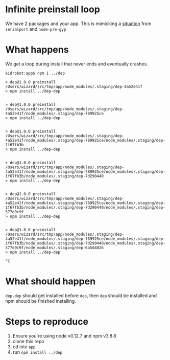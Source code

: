 # Infinite preinstall loop

We have 2 packages and your app. This is mimicking a [situation](https://github.com/mapbox/node-pre-gyp/issues/162#issuecomment-216877736) from `serialport` and `node-pre-gyp`

# What happens
We get a loop during install that never ends and eventually crashes.

```
kidrobot:app$ npm i ../dep

> dep@1.0.0 preinstall /Users/wizard/src/tmp/app/node_modules/.staging/dep-4a52e41f
> npm install ../dep-dep


> dep@1.0.0 preinstall /Users/wizard/src/tmp/app/node_modules/.staging/dep-4a52e41f/node_modules/.staging/dep-789925ce
> npm install ../dep-dep


> dep@1.0.0 preinstall /Users/wizard/src/tmp/app/node_modules/.staging/dep-4a52e41f/node_modules/.staging/dep-789925ce/node_modules/.staging/dep-1f67fb3b
> npm install ../dep-dep


> dep@1.0.0 preinstall /Users/wizard/src/tmp/app/node_modules/.staging/dep-4a52e41f/node_modules/.staging/dep-789925ce/node_modules/.staging/dep-1f67fb3b/node_modules/.staging/dep-7d290440
> npm install ../dep-dep


> dep@1.0.0 preinstall /Users/wizard/src/tmp/app/node_modules/.staging/dep-4a52e41f/node_modules/.staging/dep-789925ce/node_modules/.staging/dep-1f67fb3b/node_modules/.staging/dep-7d290440/node_modules/.staging/dep-577d9c9f
> npm install ../dep-dep


> dep@1.0.0 preinstall /Users/wizard/src/tmp/app/node_modules/.staging/dep-4a52e41f/node_modules/.staging/dep-789925ce/node_modules/.staging/dep-1f67fb3b/node_modules/.staging/dep-7d290440/node_modules/.staging/dep-577d9c9f/node_modules/.staging/dep-6a5d4026
> npm install ../dep-dep

^C

```

# What should happen
`dep-dep` should get installed before `dep`, then `dep` should be installed and npm should be finished installing.

# Steps to reproduce

 1. Ensure you're using node v0.12.7 and npm v3.8.8
 2. clone this repo
 3. cd into `app`
 4. run `npm install ../dep`
